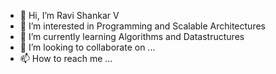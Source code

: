 - 👋 Hi, I’m Ravi Shankar V
- 👀 I’m interested in Programming and Scalable Architectures
- 🌱 I’m currently learning Algorithms and Datastructures
- 💞️ I’m looking to collaborate on ...
- 📫 How to reach me ...

<!---
ravi221369/ravi221369 is a ✨ special ✨ repository because its `README.md` (this file) appears on your GitHub profile.
You can click the Preview link to take a look at your changes.
--->
